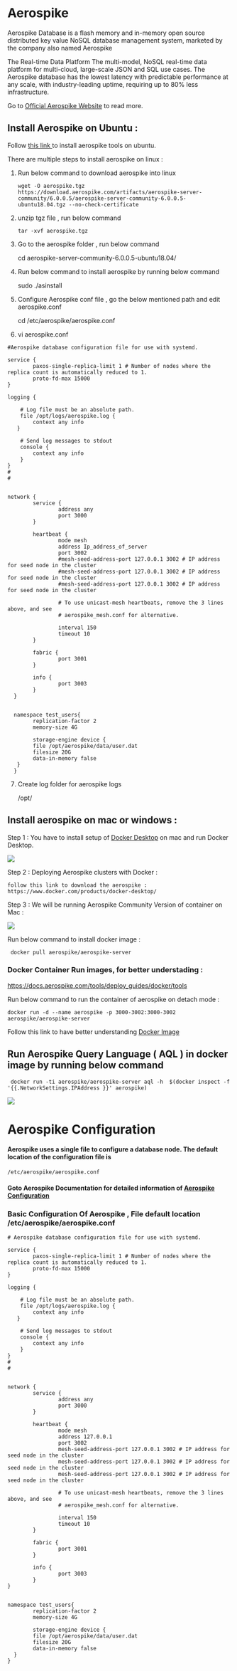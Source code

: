 # Aerospike

Aerospike Database is a flash memory and in-memory open source distributed key value NoSQL database management system, marketed by the company also named Aerospike

The Real-time Data Platform
The multi-model, NoSQL real-time data platform for multi-cloud, large-scale JSON and SQL use cases. The Aerospike database has the lowest latency with predictable performance at any scale, with industry-leading uptime, requiring up to 80% less infrastructure.


Go to [Official Aerospike Website](https://aerospike.com/) to read more. 


## Install Aerospike on Ubuntu : 

Follow [this link ](https://docs.aerospike.com/tools/install/ubuntu) to install aerospike tools on ubuntu.

 There are multiple steps to install aerospike on linux :
 
 1. Run below command to download aerospike into linux 
 
        wget -O aerospike.tgz https://download.aerospike.com/artifacts/aerospike-server-community/6.0.0.5/aerospike-server-community-6.0.0.5-ubuntu18.04.tgz --no-check-certificate
               
 2. unzip tgz file , run below command 
 
        tar -xvf aerospike.tgz
  
  3.  Go to the aerospike folder , run below command 

        cd aerospike-server-community-6.0.0.5-ubuntu18.04/
        
  4.  Run below command to install aerospike by running below command 

        sudo  ./asinstall 
  
  5. Configure Aerospike conf file , go the below mentioned path and edit aerospike.conf

       cd /etc/aerospike/aerospike.conf
       
  6. vi aerospike.conf 


        
    #Aerospike database configuration file for use with systemd.

    service {
            paxos-single-replica-limit 1 # Number of nodes where the replica count is automatically reduced to 1.
            proto-fd-max 15000
    }

    logging {

        # Log file must be an absolute path.
        file /opt/logs/aerospike.log {
            context any info
       }

        # Send log messages to stdout
        console {
            context any info
        }
    }
    #
    #


    network {
            service {
                    address any
                    port 3000
            }

            heartbeat {
                    mode mesh
                    address Ip_address_of_server
                    port 3002
                    #mesh-seed-address-port 127.0.0.1 3002 # IP address for seed node in the cluster
                    #mesh-seed-address-port 127.0.0.1 3002 # IP address for seed node in the cluster
                    #mesh-seed-address-port 127.0.0.1 3002 # IP address for seed node in the cluster

                    # To use unicast-mesh heartbeats, remove the 3 lines above, and see
                    # aerospike_mesh.conf for alternative.

                    interval 150
                    timeout 10
            }

            fabric {
                    port 3001
            }

            info {
                    port 3003
            }
      }


      namespace test_users{
            replication-factor 2
            memory-size 4G

            storage-engine device {
            file /opt/aerospike/data/user.dat
            filesize 20G
            data-in-memory false
       }
      }
      
  7. Create log folder for aerospike logs 

     /opt/

## Install aerospike on mac or windows : 

Step 1 : You have to install setup of [Docker Desktop](https://www.docker.com/products/docker-desktop/) on mac and run Docker Desktop. 

<img src="https://github.com/harsh6768/flash-aerospike/blob/master/Images/Screenshot%202022-08-16%20at%2010.49.06%20PM.png"/>


Step 2 : Deploying Aerospike clusters with Docker :

    follow this link to download the aerospike : https://www.docker.com/products/docker-desktop/ 
 
Step 3 : We will be running Aerospike Community Version of container on Mac : 

<img src="https://github.com/harsh6768/flash-aerospike/blob/master/Images/Screenshot%202022-08-16%20at%2010.51.05%20PM.png"/>

        
Run below command  to install docker image : 
    
    
     docker pull aerospike/aerospike-server
     

### Docker Container Run images, for better understading : 

https://docs.aerospike.com/tools/deploy_guides/docker/tools

Run below command to run the container of aerospike on detach mode : 

    
    docker run -d --name aerospike -p 3000-3002:3000-3002 aerospike/aerospike-server
    
    
    
Follow this link to have better understanding [Docker Image](https://hub.docker.com/r/aerospike/aerospike-server)




## Run Aerospike Query Language ( AQL ) in docker image by running below command

        
     docker run -ti aerospike/aerospike-server aql -h  $(docker inspect -f '{{.NetworkSettings.IPAddress }}' aerospike)


<img src="https://github.com/harsh6768/flash-aerospike/blob/master/Images/Screenshot%202022-08-16%20at%2011.16.27%20PM.png"/>

                                               
                                               
 # Aerospike Configuration 
 
 #### Aerospike uses a single file to configure a database node. The default location of the configuration file is 
 
    /etc/aerospike/aerospike.conf


#### Goto Aerospike Documentation for detailed information of [Aerospike Configuration](https://docs.aerospike.com/server/operations/configure)


### Basic Configuration Of Aerospike , File default location /etc/aerospike/aerospike.conf


    # Aerospike database configuration file for use with systemd.

    service {
            paxos-single-replica-limit 1 # Number of nodes where the replica count is automatically reduced to 1.
            proto-fd-max 15000
    }

    logging {

        # Log file must be an absolute path.
        file /opt/logs/aerospike.log {
            context any info
       }

        # Send log messages to stdout
        console {
            context any info
        }
    }
    #
    #


    network {
            service {
                    address any
                    port 3000
            }

            heartbeat {
                    mode mesh
                    address 127.0.0.1
                    port 3002
                    mesh-seed-address-port 127.0.0.1 3002 # IP address for seed node in the cluster
                    mesh-seed-address-port 127.0.0.1 3002 # IP address for seed node in the cluster
                    mesh-seed-address-port 127.0.0.1 3002 # IP address for seed node in the cluster

                    # To use unicast-mesh heartbeats, remove the 3 lines above, and see
                    # aerospike_mesh.conf for alternative.

                    interval 150
                    timeout 10
            }

            fabric {
                    port 3001
            }

            info {
                    port 3003
            }
    }


    namespace test_users{
            replication-factor 2
            memory-size 4G

            storage-engine device {
            file /opt/aerospike/data/user.dat
            filesize 20G
            data-in-memory false
      }
    }
